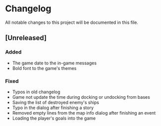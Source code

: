 # Changelog
All notable changes to this project will be documented in this file.

## [Unreleased]

### Added
- The game date to the in-game messages
- Bold font to the game's themes

### Fixed
- Typos in old changelog
- Game not update the time during docking or undocking from bases
- Saving the list of destroyed enemy's ships
- Typo in the dialog after finishing a story
- Removed empty lines from the map info dialog after finishing an event
- Loading the player's goals into the game
